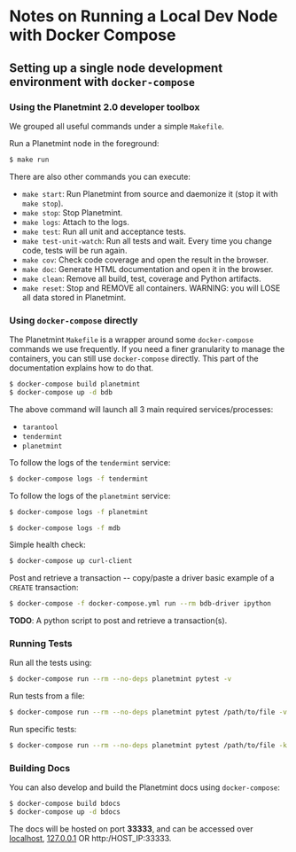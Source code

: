 <!---
Copyright © 2020 Interplanetary Database Association e.V.,
Planetmint and IPDB software contributors.
SPDX-License-Identifier: (Apache-2.0 AND CC-BY-4.0)
Code is Apache-2.0 and docs are CC-BY-4.0
--->

# Notes on Running a Local Dev Node with Docker Compose

## Setting up a single node development environment with ``docker-compose``

### Using the Planetmint 2.0 developer toolbox
We grouped all useful commands under a simple `Makefile`.

Run a Planetmint node in the foreground:
```bash
$ make run
```

There are also other commands you can execute:
- `make start`: Run Planetmint from source and daemonize it (stop it with `make stop`).
- `make stop`: Stop Planetmint.
- `make logs`: Attach to the logs.
- `make test`: Run all unit and acceptance tests.
- `make test-unit-watch`: Run all tests and wait. Every time you change code, tests will be run again.
- `make cov`: Check code coverage and open the result in the browser.
- `make doc`: Generate HTML documentation and open it in the browser.
- `make clean`: Remove all build, test, coverage and Python artifacts.
- `make reset`: Stop and REMOVE all containers. WARNING: you will LOSE all data stored in Planetmint.


### Using `docker-compose` directly
The Planetmint `Makefile` is a wrapper around some `docker-compose` commands we use frequently. If you need a finer granularity to manage the containers, you can still use `docker-compose` directly. This part of the documentation explains how to do that.

```bash
$ docker-compose build planetmint
$ docker-compose up -d bdb
```

The above command will launch all 3 main required services/processes:

* ``tarantool``
* ``tendermint``
* ``planetmint``

To follow the logs of the ``tendermint`` service:

```bash
$ docker-compose logs -f tendermint
```

To follow the logs of the ``planetmint`` service:

```bash
$ docker-compose logs -f planetmint
```



```bash
$ docker-compose logs -f mdb
```

Simple health check:

```bash
$ docker-compose up curl-client
```

Post and retrieve a transaction -- copy/paste a driver basic example of a
``CREATE`` transaction:

```bash
$ docker-compose -f docker-compose.yml run --rm bdb-driver ipython
```

**TODO**: A python script to post and retrieve a transaction(s).

### Running Tests

Run all the tests using:

```bash
$ docker-compose run --rm --no-deps planetmint pytest -v
```

Run tests from a file:

```bash
$ docker-compose run --rm --no-deps planetmint pytest /path/to/file -v
```

Run specific tests:
```bash
$ docker-compose run --rm --no-deps planetmint pytest /path/to/file -k "<test_name>" -v
```

### Building Docs

You can also develop and build the Planetmint docs using ``docker-compose``:

```bash
$ docker-compose build bdocs
$ docker-compose up -d bdocs
```

The docs will be hosted on port **33333**, and can be accessed over [localhost](http:/localhost:33333), [127.0.0.1](http:/127.0.0.1:33333)
OR http:/HOST_IP:33333.
